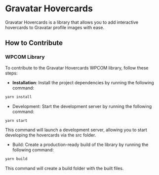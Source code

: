 # Gravatar Hovercards

Gravatar Hovercards is a library that allows you to add interactive hovercards to Gravatar profile images with ease.

## How to Contribute

### WPCOM Library

To contribute to the Gravatar Hovercards WPCOM library, follow these steps:

- **Installation**: Install the project dependencies by running the following command:

```bash
yarn install
```

- Development: Start the development server by running the following command:

```bash
yarn start
```

This command will launch a development server, allowing you to start developing the hovercards via the src folder.

- Build: Create a production-ready build of the library by running the following command:

```bash
yarn build
```

This command will create a build folder with the built files.

